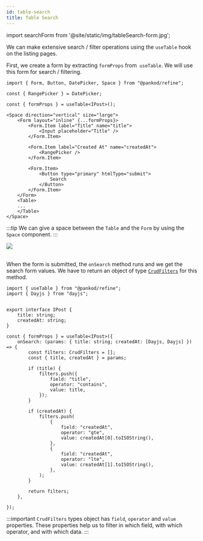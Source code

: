 ```yaml
---
id: table-search
title: Table Search
---
```


import searchForm from '@site/static/img/tableSearch-form.jpg';


We can make extensive search / filter operations using the `useTable` hook on the listing pages.

First, we create a form by extracting `formProps` from` useTable`. We will use this form for search / filtering.

```tsx
import { Form, Button, DatePicker, Space } from "@pankod/refine";

const { RangePicker } = DatePicker;

const { formProps } = useTable<IPost>();

<Space direction="vertical" size="large">
    <Form layout="inline" {...formProps}>
        <Form.Item label="Title" name="title">
            <Input placeholder="Title" />
        </Form.Item>

        <Form.Item label="Created At" name="createdAt">
            <RangePicker />
        </Form.Item>

        <Form.Item>
            <Button type="primary" htmlType="submit">
                Search
            </Button>
        </Form.Item>
    </Form>
    <Table>
    ...
    </Table>
</Space>
```

:::tip
We can give a space between the `Table` and the `Form` by using the `Space` component.
:::

<div style={{textAlign: "center"}}>
    <img src={searchForm} />
</div>

<br />

When the form is submitted, the `onSearch` method runs and we get the search form values. We have to return an object of type [`CrudFilters`](interfaces.md#crudfilters) for this method.

```tsx
import { useTable } from "@pankod/refine";
import { Dayjs } from "dayjs";


export interface IPost {
    title: string;
    createdAt: string;
}

const { formProps } = useTable<IPost>({
    onSearch: (params: { title: string; createdAt: [Dayjs, Dayjs] }) => {
        const filters: CrudFilters = [];
        const { title, createdAt } = params;

        if (title) {
            filters.push({
                field: "title",
                operator: "contains",
                value: title,
            });
        }

        if (createdAt) {
            filters.push(
                {
                    field: "createdAt",
                    operator: "gte",
                    value: createdAt[0].toISOString(),
                },
                {
                    field: "createdAt",
                    operator: "lte",
                    value: createdAt[1].toISOString(),
                },
            );
        }

        return filters;
    },

});
```
:::important
`CrudFilters` types object has `field`, `operator` and `value` properties. These properties help us to filter in which field, with which operator, and with which data.
:::
